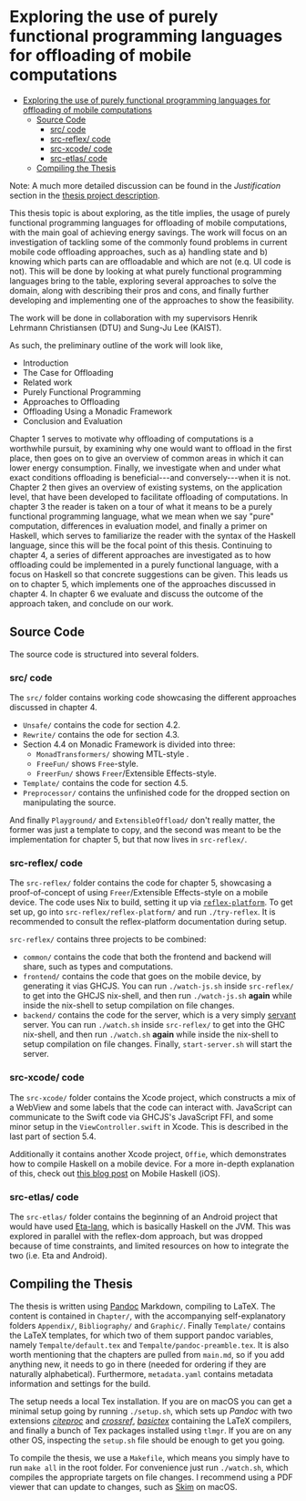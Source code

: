 # Exploring the use of purely functional programming languages for offloading of mobile computations

- [Exploring the use of purely functional programming languages for offloading of mobile computations](#exploring-the-use-of-purely-functional-programming-languages-for-offloading-of-mobile-computations)
  - [Source Code](#source-code)
    - [src/ code](#src-code)
    - [src-reflex/ code](#src-reflex-code)
    - [src-xcode/ code](#src-xcode-code)
    - [src-etlas/ code](#src-etlas-code)
  - [Compiling the Thesis](#compiling-the-thesis)

Note: A much more detailed discussion can be found in the _Justification_ section in the [thesis project description](https://github.com/Tehnix/master-thesis/blob/master/Appendix/Thesis%20Project%20Description.pdf).

This thesis topic is about exploring, as the title implies, the usage of purely functional programming languages for offloading of mobile computations, with the main goal of achieving energy savings. The work will focus on an investigation of tackling some of the commonly found problems in current mobile code offloading approaches, such as a) handling state and b) knowing which parts can are offloadable and which are not (e.q. UI code is not). This will be done by looking at what purely functional programming languages bring to the table, exploring several approaches to solve the domain, along with describing their pros and cons, and finally further developing and implementing one of the approaches to show the feasibility.

The work will be done in collaboration with my supervisors Henrik Lehrmann Christiansen (DTU) and Sung-Ju Lee (KAIST).

As such, the preliminary outline of the work will look like,

- Introduction
- The Case for Offloading
- Related work
- Purely Functional Programming
- Approaches to Offloading
- Offloading Using a Monadic Framework
- Conclusion and Evaluation

Chapter 1 serves to motivate why offloading of computations is a worthwhile pursuit, by examining why one would want to offload in the first place, then goes on to give an overview of common areas in which it can lower energy consumption. Finally, we investigate when and under what exact conditions offloading is beneficial---and conversely---when it is not. Chapter 2 then gives an overview of existing systems, on the application level, that have been developed to facilitate offloading of computations. In chapter 3 the reader is taken on a tour of what it means to be a purely functional programming language, what we mean when we say "pure" computation, differences in evaluation model, and finally a primer on Haskell, which serves to familiarize the reader with the syntax of the Haskell language, since this will be the focal point of this thesis. Continuing to chapter 4, a series of different approaches are investigated as to how offloading could be implemented in a purely functional language, with a focus on Haskell so that concrete suggestions can be given. This leads us on to chapter 5, which implements one of the approaches discussed in chapter 4. In chapter 6 we evaluate and discuss the outcome of the approach taken, and conclude on our work.


## Source Code
The source code is structured into several folders.

### src/ code
The `src/` folder contains working code showcasing the different approaches discussed in chapter 4.

- `Unsafe/` contains the code for section 4.2.
- `Rewrite/` contains the ode for section 4.3.
- Section 4.4 on Monadic Framework is divided into three:
  - `MonadTransformers/` showing MTL-style .
  - `FreeFun/` shows `Free`-style.
  - `FreerFun/` shows `Freer`/Extensible Effects-style.
- `Template/` contains the code for section 4.5.
- `Preprocessor/` contains the unfinished code for the dropped section on manipulating the source.

And finally `Playground/` and `ExtensibleOffload/` don't really matter, the former was just a template to copy, and the second was meant to be the implementation for chapter 5, but that now lives in `src-reflex/`.


### src-reflex/ code
The `src-reflex/` folder contains the code for chapter 5, showcasing a proof-of-concept of using `Freer`/Extensible Effects-style on a mobile device. The code uses Nix to build, setting it up via [`reflex-platform`](https://github.com/reflex-frp/reflex-platform). To get set up, go into `src-reflex/reflex-platform/` and run `./try-reflex`. It is recommended to consult the reflex-platform documentation during setup.

`src-reflex/` contains three projects to be combined:

- `common/` contains the code that both the frontend and backend will share, such as types and computations.
- `frontend/` contains the code that goes on the mobile device, by generating it vias GHCJS. You can run `./watch-js.sh` inside `src-reflex/` to get into the GHCJS nix-shell, and then run `./watch-js.sh` **again** while inside the nix-shell to setup compilation on file changes.
- `backend/` contains the code for the server, which is a very simply [servant](https://github.com/haskell-servant/servant) server. You can run `./watch.sh` inside `src-reflex/` to get into the GHC nix-shell, and then run `./watch.sh` **again** while inside the nix-shell to setup compilation on file changes. Finally, `start-server.sh` will start the server.


### src-xcode/ code
The `src-xcode/` folder contains the Xcode project, which constructs a mix of a WebView and some labels that the code can interact with. JavaScript can communicate to the Swift code via GHCJS's JavaScript FFI, and some minor setup in the `ViewController.swift` in Xcode. This is described in the last part of section 5.4.

Additionally it contains another Xcode project, `Offie`, which demonstrates how to compile Haskell on a mobile device. For a more in-depth explanation of this, check out [this blog post](https://codetalk.io/posts/2018-02-07-Mobile-Haskell.html) on Mobile Haskell (iOS).


### src-etlas/ code
The `src-etlas/` folder contains the beginning of an Android project that would have used [Eta-lang](https://eta-lang.org), which is basically Haskell on the JVM. This was explored in parallel with the reflex-dom approach, but was dropped because of time constraints, and limited resources on how to integrate the two (i.e. Eta and Android).


## Compiling the Thesis
The thesis is written using [Pandoc](https://pandoc.org/index.html) Markdown, compiling to LaTeX. The content is contained in `Chapter/`, with the accompanying self-explanatory folders `Appendix/`, `Bibliography/` and `Graphic/`. Finally `Template/` contains the LaTeX templates, for which two of them support pandoc variables, namely `Tempalte/default.tex` and `Tempalte/pandoc-preamble.tex`. It is also worth mentioning that the chapters are pulled from `main.md`, so if you add anything new, it needs to go in there (needed for ordering if they are naturally alphabetical). Furthermore, `metadata.yaml` contains metadata information and settings for the build.

The setup needs a local Tex installation. If you are on macOS you can get a minimal setup going by running `./setup.sh`, which sets up _Pandoc_ with two extensions [_citeproc_](https://github.com/jgm/pandoc-citeproc/blob/master/man/pandoc-citeproc.1.md) and [_crossref_](http://lierdakil.github.io/pandoc-crossref/), [_basictex_](http://www.tug.org/mactex/morepackages.html) containing the LaTeX compilers, and finally a bunch of Tex packages installed using `tlmgr`. If you are on any other OS, inspecting the `setup.sh` file should be enough to get you going.

To compile the thesis, we use a `Makefile`, which means you simply have to run `make all` in the root folder. For convenience just run `./watch.sh`, which compiles the appropriate targets on file changes. I recommend using a PDF viewer that can update to changes, such as [Skim](https://skim-app.sourceforge.io) on macOS.
